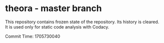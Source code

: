 # theora - master branch

This repository contains frozen state of the repository.
Its history is cleared. It is used only for static code
analysis with Codacy.

Commit Time: 1705730040